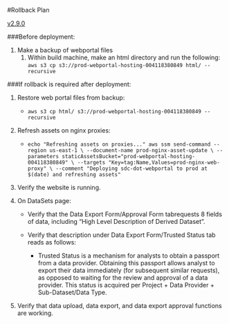 #Rollback Plan

[v2.9.0](https://github.com/USDOT-SDC/sdc-dot-webportal/tree/2.9.0)

###Before deployment:

1. Make a backup of webportal files
   1. Within build machine, make an html directory and run the following:
     `aws s3 cp s3://prod-webportal-hosting-004118380849 html/ --recursive`
   

###If rollback is required after deployment:

1. Restore web portal files from backup:
   - `aws s3 cp html/ s3://prod-webportal-hosting-004118380849 --recursive`

2. Refresh assets on nginx proxies:
   - `echo "Refreshing assets on proxies..."
   aws ssm send-command --region us-east-1 \
     --document-name prod-nginx-asset-update \
     --parameters staticAssetsBucket="prod-webportal-hosting-004118380849" \
     --targets "Key=tag:Name,Values=prod-nginx-web-proxy" \
     --comment "Deploying sdc-dot-webportal to prod at $(date) and refreshing assets"`
3. Verify the website is running.

4. On DataSets page:

   - Verify that the Data Export Form/Approval Form tabrequests 8 fields of data, including  “High Level Description of Derived Dataset”.

   - Verify that description under Data Export Form/Trusted Status tab reads as follows:
     - Trusted Status is a mechanism for analysts to obtain a passport from a data provider. Obtaining this passport allows analyst to export their data immediately (for subsequent similar requests), as opposed to waiting for the review and approval of a data provider.
         This status is acquired per Project + Data Provider + Sub-Dataset/Data Type.

5. Verify that data upload, data export, and data export approval functions are working.